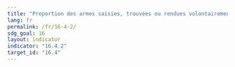 ```yaml
---
title: "Proportion des armes saisies, trouvées ou rendues volontairement dont la provenance ou l’utilisation illicite a été retracée ou établie par des autorités compétentes, conformément aux instruments internationaux"
lang: fr
permalink: /fr/16-4-2/
sdg_goal: 16
layout: indicator
indicator: "16.4.2"
target_id: "16.4"
---
```


